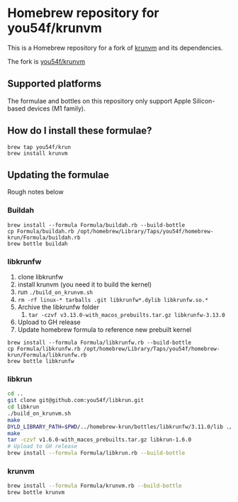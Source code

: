 # Homebrew repository for you54f/krunvm

This is a Homebrew repository for a fork of [krunvm](https://github.com/slp/krunvm/) and its dependencies.

The fork is [you54f/krunvm](https://github.com/you54f/krunvm/)

## Supported platforms

The formulae and bottles on this repository only support Apple Silicon-based devices (M1 family).

## How do I install these formulae?

```
brew tap you54f/krun
brew install krunvm
```

## Updating the formulae

Rough notes below

### Buildah

```
brew install --formula Formula/buildah.rb --build-bottle
cp Formula/buildah.rb /opt/homebrew/Library/Taps/you54f/homebrew-krun/Formula/buildah.rb
brew bottle buildah
```

### libkrunfw

1. clone libkrunfw
2. install krunvm (you need it to build the kernel)
3. run `./build_on_krunvm.sh`
4. `rm -rf linux-* tarballs .git libkrunfw*.dylib libkrunfw.so.*`
5. Archive the libkrunfw folder
   1. `tar -czvf v3.13.0-with_macos_prebuilts.tar.gz libkrunfw-3.13.0`
6. Upload to GH release
7. Update homebrew formula to reference new prebuilt kernel

```
brew install --formula Formula/libkrunfw.rb --build-bottle
cp Formula/libkrunfw.rb /opt/homebrew/Library/Taps/you54f/homebrew-krun/Formula/libkrunfw.rb
brew bottle libkrunfw
```

### libkrun

```sh
cd ..
git clone git@github.com:you54f/libkrun.git
cd libkrun
./build_on_krunvm.sh
make
DYLD_LIBRARY_PATH=$PWD/../homebrew-krun/bottles/libkrunfw/3.11.0/lib ./build_on_krunvm.sh
make
tar -czvf v1.6.0-with_macos_prebuilts.tar.gz libkrun-1.6.0
# Upload to GH release
brew install --formula Formula/libkrun.rb --build-bottle
```


### krunvm

```sh
brew install --formula Formula/krunvm.rb --build-bottle
brew bottle krunvm
```
